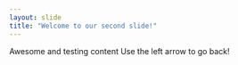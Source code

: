 ```yaml
---
layout: slide
title: "Welcome to our second slide!"
---
```

Awesome and testing content
Use the left arrow to go back!
